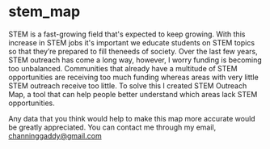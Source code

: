 # stem_map

STEM is a fast-growing field that's expected to keep growing. 
With this increase in STEM jobs it's important we educate students on STEM topics so that they’re prepared to fill theneeds of society. 
Over the last few years, STEM outreach has come a long way, however, I worry funding is becoming too unbalanced. 
Communities that already have a multitude of STEM opportunities are receiving too much funding whereas areas with very little STEM outreach receive too little. 
To solve this I created STEM Outreach Map, a tool that can help people better understand which areas lack STEM opportunities. 

Any data that you think would help to make this map more accurate would be greatly appreciated. You can contact me through my email, channinggaddy@gmail.com 

